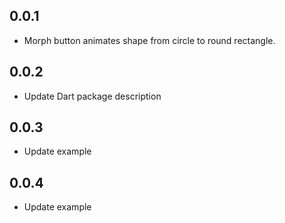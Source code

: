 ## 0.0.1

- Morph button animates shape from circle to round rectangle.

## 0.0.2

- Update Dart package description

## 0.0.3

- Update example

## 0.0.4

- Update example

